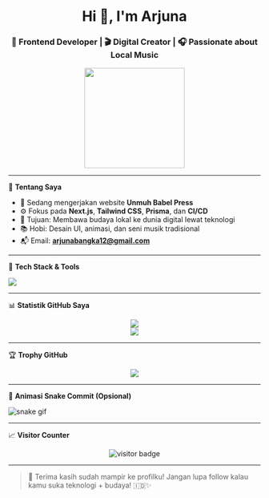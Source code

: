 <h1 align="center">Hi 👋, I'm Arjuna</h1>
<h3 align="center">🎨 Frontend Developer | 🎬 Digital Creator | 🎧 Passionate about Local Music</h3>

<p align="center">
  <img src="https://media.giphy.com/media/ZVik7pBtu9dNS/giphy.gif" width="200"/>
</p>

---

🌟 **Tentang Saya**

- 🔭 Sedang mengerjakan website **Unmuh Babel Press**
- ⚙️ Fokus pada **Next.js**, **Tailwind CSS**, **Prisma**, dan **CI/CD**
- 🎯 Tujuan: Membawa budaya lokal ke dunia digital lewat teknologi
- 📚 Hobi: Desain UI, animasi, dan seni musik tradisional
- 📬 Email: **arjunabangka12@gmail.com**

---

🧰 **Tech Stack & Tools**

<p align="left">
  <img src="https://skillicons.dev/icons?i=js,react,nextjs,nodejs,tailwind,figma,prisma,mysql,vscode,github" />
</p>

---

📊 **Statistik GitHub Saya**

<p align="center">
  <img src="https://github-readme-stats.vercel.app/api?username=arjuna21&show_icons=true&theme=tokyonight&hide=issues" />
  <br />
  <img src="https://github-readme-streak-stats.herokuapp.com/?user=arjuna21&theme=tokyonight" />
</p>

---

🏆 **Trophy GitHub**

<p align="center">
  <img src="https://github-profile-trophy.vercel.app/?username=arjuna21&theme=onedark&no-frame=true&column=6" />
</p>

---

🐍 **Animasi Snake Commit (Opsional)**

![snake gif](https://github.com/arjuna21/arjuna21/blob/output/github-contribution-grid-snake.svg)

---

📈 **Visitor Counter**

<p align="center">
  <img src="https://visitor-badge.laobi.icu/badge?page_id=arjuna21.arjuna21" alt="visitor badge"/>
</p>

---

> 🔗 Terima kasih sudah mampir ke profilku! Jangan lupa follow kalau kamu suka teknologi + budaya! 🇮🇩✨
